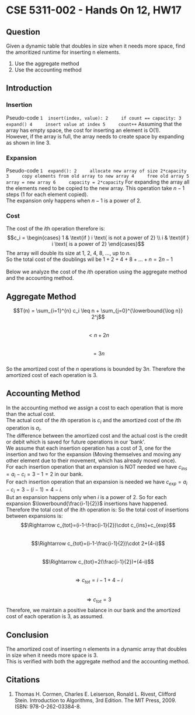 # CSE 5311-002 - Hands On 12, HW17
## Question
Given a dynamic table that doubles in size when it needs more space, find the amoritized runtime for inserting n elements.
1. Use the aggregate method
2. Use the accounting method

## Introduction
### __Insertion__<br />
   Pseudo-code
    ```
   1  insert(index, value):
   2     if count == capacity:
   3        expand()
   4     insert value at index
   5     count++
    ```
   Assuming that the array has empty space, the cost for inserting an element is O(1). <br />
   However, if the array is full, the array needs to create space by expanding as shown in line 3.
### __Expansion__<br/>
   Pseudo-code
    ```
   1  expand():
   2     allocate new array of size 2*capacity
   3     copy elements from old array to new array
   4     free old array
   5     array = new array
   6     capacity = 2*capacity
    ```
   For expanding the array all the elements need to be copied to the new array. This operation take $n-1$ steps (1 for each element copied). <br />
   The expansion only happens when $n-1$ is a power of 2. <br />
### __Cost__<br />
   The cost of the $i$th operation therefore is:
   $$c_i = \begin{cases} 1 & \text{if } i \text{ is not a power of 2} \\ i & \text{if } i \text{ is a power of 2} \end{cases}$$
   The array will double its size at 1, 2, 4, 8, ..., up to $n$. <br />
   So the total cost of the doublings wil be $1 + 2 + 4 + 8 + ... + n = 2n - 1$ <br /><br />
   Below we analyze the cost of the $i$th operation using the aggregate method and the accounting method.
   
## __Aggregate Method__
   $$T(n) = \sum_{i=1}^{n} c_i \leq n + \sum_{j=0}^{\lowerbound{\log n}} 2^j$$<br />
   $$< n + 2n$$<br />
   $$= 3n$$<br />
   So the amortized cost of the $n$ operations is bounded by $3n$. Therefore the amortized cost of each operation is $3$.


## __Accounting Method__
   In the accounting method we assign a cost to each operation that is more than the actual cost. <br />
   The actual cost of the $i$th operation is $c_i$ and the amortized cost of the $i$th operation is $a_i$. <br />
   The difference between the amortized cost and the actual cost is the credit or debit which is saved for future operations in our 'bank'. <br />
   We assume that each insertion operation has a cost of 3, one for the insertion and two for the expansion (Moving themselves and moving any other element due to their movement, which has already moved once). <br />
   For each insertion operation that an expansion is NOT needed we have $c_{ins}=a_i-c_i = 3-1 = 2$ in our bank. <br />
   For each insertion operation that an expansion is needed we have $c_{exp}=a_i-c_i = 3-(i-1) = 4-i$. <br />
   But an expansion happens only when $i$ is a power of 2. So for each expansion $\lowerbound{\frac{i-1}{2}}$ insertions have happened. <br />
   Therefore the total cost of the $i$th operation is:
   So the total cost of insertions between expansions is: 
   $$\Rightarrow c_{tot}=(i-1-\frac{i-1}{2})\cdot c_{ins}+c_{exp}$$<br />
   $$\Rightarrow c_{tot}=(i-1-\frac{i-1}{2})\cdot 2+(4-i)$$<br />
   $$\Rightarrow c_{tot}=2(\frac{i-1}{2})+(4-i)$$<br />
   $$\Rightarrow c_{tot}=i-1+4-i$$<br />
   $$\Rightarrow c_{tot}=3$$
   Therefore, we maintain a positive balance in our bank and the amortized cost of each operation is 3, as assumed.

## Conclusion
   The amortized cost of inserting n elements in a dynamic array that doubles in size when it needs more space is 3.<br />
   This is verified with both the aggregate method and the accounting method.








## Citations
1. Thomas H. Cormen, Charles E. Leiserson, Ronald L. Rivest, Clifford Stein. Introduction to Algorithms, 3rd Edition. The MIT Press, 2009. ISBN: 978-0-262-03384-8.